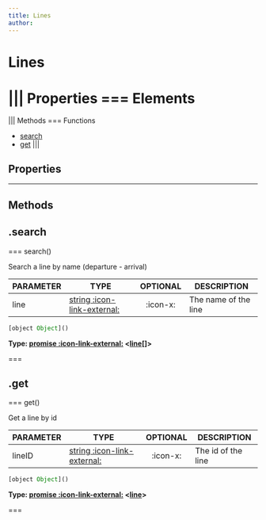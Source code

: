```yaml
---
title: Lines
author:
---
```


# Lines

||| Properties
=== Elements
===
||| Methods
=== Functions
- [search](#search)
- [get](#get)
|||
## Properties
---
## Methods
## .search

=== search()

Search a line by name (departure - arrival)

| PARAMETER | TYPE | OPTIONAL | DESCRIPTION |
| --- | --- | :---: | --- |
| line | [string :icon-link-external:](https://developer.mozilla.org/en-US/docs/Web/JavaScript/Reference/Global_Objects/String) | :icon-x: | The name of the line |

```javascript
[object Object]()
```
**Type: [promise :icon-link-external:](https://developer.mozilla.org/en-US/docs/Web/JavaScript/Reference/Global_Objects/Promise) <[line](../structures/line)[]>**

===

## .get

=== get()

Get a line by id

| PARAMETER | TYPE | OPTIONAL | DESCRIPTION |
| --- | --- | :---: | --- |
| lineID | [string :icon-link-external:](https://developer.mozilla.org/en-US/docs/Web/JavaScript/Reference/Global_Objects/String) | :icon-x: | The id of the line |

```javascript
[object Object]()
```
**Type: [promise :icon-link-external:](https://developer.mozilla.org/en-US/docs/Web/JavaScript/Reference/Global_Objects/Promise) <[line](../structures/line)>**

===

